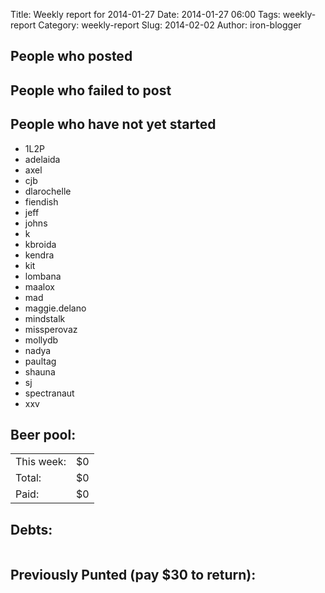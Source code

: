 Title: Weekly report for 2014-01-27
Date: 2014-01-27 06:00
Tags: weekly-report
Category: weekly-report
Slug: 2014-02-02
Author: iron-blogger


<h2>People who posted</h2>
<dl>
</dl>

<h2>People who failed to post</h2>
<ul>
</ul>


<h2>People who have not yet started</h2>
<ul>
  <li class="user">1L2P</li>
  <li class="user">adelaida</li>
  <li class="user">axel</li>
  <li class="user">cjb</li>
  <li class="user">dlarochelle</li>
  <li class="user">fiendish</li>
  <li class="user">jeff</li>
  <li class="user">johns</li>
  <li class="user">k</li>
  <li class="user">kbroida</li>
  <li class="user">kendra</li>
  <li class="user">kit</li>
  <li class="user">lombana</li>
  <li class="user">maalox</li>
  <li class="user">mad</li>
  <li class="user">maggie.delano</li>
  <li class="user">mindstalk</li>
  <li class="user">missperovaz</li>
  <li class="user">mollydb</li>
  <li class="user">nadya</li>
  <li class="user">paultag</li>
  <li class="user">shauna</li>
  <li class="user">sj</li>
  <li class="user">spectranaut</li>
  <li class="user">xxv</li>
</ul>

<h2>Beer pool:</h2>
<table>
  <tr> <td> This week: </td> <td> $0 </td> </tr>
  <tr> <td> Total: </td> <td> $0 </td> </tr>
  <tr> <td> Paid: </td> <td> $0 </td> </tr>
</table>

<h2>Debts:</h2>

<table class="debts">
</table>

<h2>Previously Punted (pay $30 to return):</h2>
<ul>
</ul>

